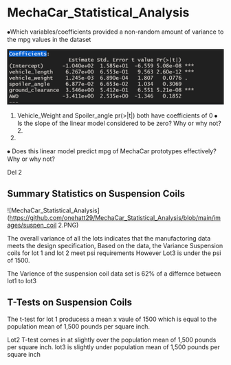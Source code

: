 # MechaCar_Statistical_Analysis
⦁Which variables/coefficients provided a non-random amount of variance to the mpg values in the dataset

       
   ![MechaCar_Statistical_Analysis](https://github.com/onehatt29/MechaCar_Statistical_Analysis/blob/main/images/Coefficients.PNG)
   
1.	Vehicle_Weight and Spoiler_angle pr(>|t|) both have coefficients of 0
⦁	Is the slope of the linear model considered to be zero? Why or why not?
       2.
1.	
⦁	Does this linear model predict mpg of MechaCar prototypes effectively? Why or why not? 


Del 2
## Summary Statistics on Suspension Coils

 ![MechaCar_Statistical_Analysis](https://github.com/onehatt29/MechaCar_Statistical_Analysis/blob/main/images/suspen_coil 2.PNG)

 
 
The overall variance of all the lots indicates that the manufactoring data meets the design specification,
Based on the data, the Variance Suspension coils for lot 1 and lot 2 meet psi requirements
However Lot3 is under the psi of 1500.

The Varience of the suspension coil data set is 62% of a differnce between lot1 to lot3


## T-Tests on Suspension Coils

 The t-test for lot 1 producess a mean x vaule of 1500 which is equal to the population mean of 1,500 pounds per square inch.

Lot2 T-test comes in at slightly over the population mean of 1,500 pounds per square inch.
lot3 is slightly under population mean of 1,500 pounds per square inch

